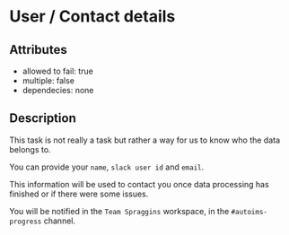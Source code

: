 # User / Contact details

## Attributes
* allowed to fail: true
* multiple: false
* dependecies: none

## Description

This task is not really a task but rather a way for us to know who the data belongs to.

You can provide your `name`, `slack user id` and `email`. 

This information will be used to contact you once data processing has finished or if there were some issues.

You will be notified in the `Team Spraggins` workspace, in the `#autoims-progress` channel.